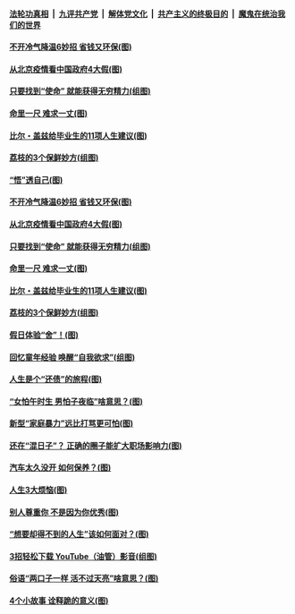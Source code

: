 

####  [法轮功真相](../../../../basic/blob/master/README.md?t=06221931) &nbsp;|&nbsp; [九评共产党](../../../../9ping.md/blob/master/README.md?t=06221931) &nbsp;|&nbsp; [解体党文化](../../../../jtdwh.md/blob/master/README.md?t=06221931)  &nbsp;|&nbsp; [共产主义的终极目的](../../../../gczydzjmd.md/blob/master/README.md?t=06221931) &nbsp;|&nbsp; [魔鬼在统治我们的世界](../../../../mgztzwmdsj.md/blob/master/README.md?t=06221931) 

#### [不开冷气降温6妙招 省钱又环保(图)](../pages/p8/937329.md?t=06221931) 

#### [从北京疫情看中国政府4大假(图)](../pages/p8/937196.md?t=06221931) 

#### [只要找到“使命” 就能获得无穷精力(组图)](../pages/p8/937159.md?t=06221931) 

#### [命里一尺 难求一丈(图)](../pages/p8/936782.md?t=06221931) 

#### [比尔・盖兹给毕业生的11项人生建议(图)](../pages/p8/936231.md?t=06221931) 

#### [荔枝的3个保鲜妙方(组图)](../pages/p8/936950.md?t=06221931) 

#### [“悟”透自己(图)](../pages/p8/936972.md?t=06221931) 

#### [不开冷气降温6妙招 省钱又环保(图)](../pages/p8/937329.md?t=06221931) 

#### [从北京疫情看中国政府4大假(图)](../pages/p8/937196.md?t=06221931) 

#### [只要找到“使命” 就能获得无穷精力(组图)](../pages/p8/937159.md?t=06221931) 

#### [命里一尺 难求一丈(图)](../pages/p8/936782.md?t=06221931) 

#### [比尔・盖兹给毕业生的11项人生建议(图)](../pages/p8/936231.md?t=06221931) 

#### [荔枝的3个保鲜妙方(组图)](../pages/p8/936950.md?t=06221931) 

#### [假日体验“舍”！(图)](../pages/p8/937183.md?t=06221931) 

#### [回忆童年经验 唤醒“自我欲求”(组图)](../pages/p8/937082.md?t=06221931) 

#### [人生是个“还债”的旅程(图)](../pages/p8/936768.md?t=06221931) 

#### [“女怕午时生 男怕子夜临”啥意思？(图)](../pages/p8/937081.md?t=06221931) 

#### [新型“家庭暴力”远比打骂更可怕(图)](../pages/p8/936230.md?t=06221931) 

#### [还在“混日子”？ 正确的圈子能扩大职场影响力(图)](../pages/p8/937049.md?t=06221931) 

#### [汽车太久没开 如何保养？(图)](../pages/p8/937035.md?t=06221931) 

#### [人生3大烦恼(图)](../pages/p8/936959.md?t=06221931) 

#### [别人尊重你 不是因为你优秀(图)](../pages/p8/936253.md?t=06221931) 

#### [“想要却得不到的人生”该如何面对？(图)](../pages/p8/936933.md?t=06221931) 

#### [3招轻松下载 YouTube（油管）影音(组图)](../pages/p8/936922.md?t=06221931) 

#### [俗语“两口子一样 活不过天亮”啥意思？(图)](../pages/p8/936917.md?t=06221931) 

#### [4个小故事 诠释跪的意义(图)](../pages/p8/936353.md?t=06221931) 

